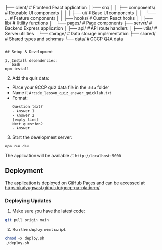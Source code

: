 ├── client/                # Frontend React application
│   ├── src/
│   │   ├── components/   # Reusable UI components
│   │   │   ├── ui/      # Base UI components
│   │   │   └── ...      # Feature components
│   │   ├── hooks/       # Custom React hooks
│   │   ├── lib/         # Utility functions
│   │   └── pages/       # Page components
├── server/               # Backend Express application
│   ├── api/             # API route handlers
│   ├── utils/           # Server utilities
│   └── storage/         # Data storage implementation
├── shared/              # Shared types and schemas
└── data/               # GCCP Q&A data
```

## Setup & Development

1. Install dependencies:
```bash
npm install
```

2. Add the quiz data:
- Place your GCCP quiz data file in the `data` folder
- Name it `Arcade_lesson_quiz_answer_quicklab.txt`
- Format:
  ```
  Question text?
  - Answer 1
  - Answer 2
  [empty line]
  Next question?
  - Answer
  ```

3. Start the development server:
```bash
npm run dev
```

The application will be available at `http://localhost:5000`

## Deployment

The application is deployed on GitHub Pages and can be accessed at:
https://kalyugwasi.github.io/gccp-qa-platform/

### Deploying Updates

1. Make sure you have the latest code:
```bash
git pull origin main
```

2. Run the deployment script:
```bash
chmod +x deploy.sh
./deploy.sh
